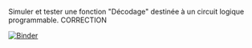  Simuler et tester une fonction "Décodage" destinée à un circuit logique programmable. CORRECTION
 
[![Binder](https://mybinder.org/badge_logo.svg)](https://mybinder.org/v2/gh/WebGE/jupyter_pld_corr/master)
